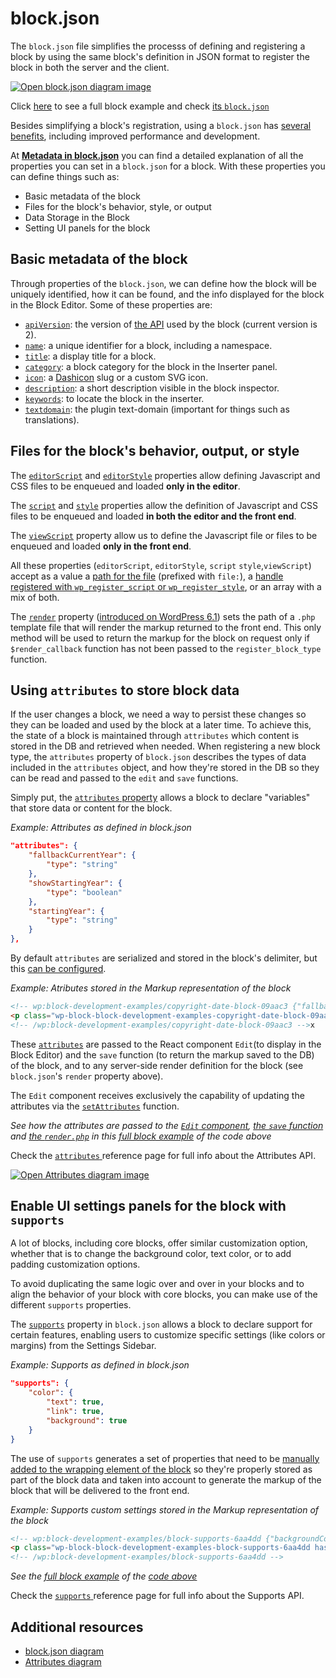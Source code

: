 # block.json

The `block.json` file simplifies the processs of defining and registering a block by using the same block's definition in JSON format to register the block in both the server and the client.

[![Open block.json diagram image](https://developer.wordpress.org/files/2023/11/block-json.png)](https://developer.wordpress.org/files/2023/11/block-json.png "Open block.json diagram image")


<div class="callout callout-tip">
Click <a href="https://github.com/WordPress/block-development-examples/tree/trunk/plugins/block-supports-6aa4dd">here</a> to see a full block example and check <a href="https://github.com/WordPress/block-development-examples/blob/trunk/plugins/block-supports-6aa4dd/src/block.json">its <code>block.json</code></a>
</div>

Besides simplifying a block's registration, using a `block.json` has [several benefits](https://developer.wordpress.org/block-editor/reference-guides/block-api/block-metadata/#benefits-using-the-metadata-file), including improved performance and development.

At [**Metadata in block.json**](https://developer.wordpress.org/block-editor/reference-guides/block-api/block-metadata/) you can find a detailed explanation of all the properties you can set in a `block.json` for a block. With these properties you can define things such as:

- Basic metadata of the block
- Files for the block's behavior, style, or output
- Data Storage in the Block
- Setting UI panels for the block

## Basic metadata of the block

Through properties of the `block.json`, we can define how the block will be uniquely identified, how it can be found, and the info displayed for the block in the Block Editor. Some of these properties are:

- [`apiVersion`](https://developer.wordpress.org/block-editor/reference-guides/block-api/block-metadata/#api-version): the version of [the API](https://developer.wordpress.org/block-editor/reference-guides/block-api/block-api-versions/) used by the block (current version is 2).
- [`name`](https://developer.wordpress.org/block-editor/reference-guides/block-api/block-metadata/#name):  a unique identifier for a block, including a namespace.
- [`title`](https://developer.wordpress.org/block-editor/reference-guides/block-api/block-metadata/#title):  a display title for a block.
- [`category`](https://developer.wordpress.org/block-editor/reference-guides/block-api/block-metadata/#category):  a block category for the block in the Inserter panel.
- [`icon`](https://developer.wordpress.org/block-editor/reference-guides/block-api/block-metadata/#icon):  a [Dashicon](https://developer.wordpress.org/resource/dashicons) slug or a custom SVG icon.
- [`description`](https://developer.wordpress.org/block-editor/reference-guides/block-api/block-metadata/#description):  a short description visible in the block inspector.
- [`keywords`](https://developer.wordpress.org/block-editor/reference-guides/block-api/block-metadata/#keywords): to locate the block in the inserter.
- [`textdomain`](https://developer.wordpress.org/block-editor/reference-guides/block-api/block-metadata/#text-domain): the plugin text-domain (important for things such as translations).

## Files for the block's behavior, output, or style 

The [`editorScript`](https://developer.wordpress.org/block-editor/reference-guides/block-api/block-metadata/#editor-script) and [`editorStyle`](https://developer.wordpress.org/block-editor/reference-guides/block-api/block-metadata/#editor-style) properties allow defining Javascript and CSS files to be enqueued and loaded **only in the editor**.

The [`script`](https://developer.wordpress.org/block-editor/reference-guides/block-api/block-metadata/#script) and [`style`](https://developer.wordpress.org/block-editor/reference-guides/block-api/block-metadata/#style) properties allow the definition of Javascript and CSS files to be enqueued and loaded **in both the editor and the front end**.

The [`viewScript`](https://developer.wordpress.org/block-editor/reference-guides/block-api/block-metadata/#view-script) property allow us to define the Javascript file or files to be enqueued and loaded **only in the front end**.

All these properties (`editorScript`, `editorStyle`, `script` `style`,`viewScript`) accept as a value a [path for the file](https://developer.wordpress.org/block-editor/reference-guides/block-api/block-metadata/#wpdefinedpath) (prefixed with `file:`), a [handle registered with `wp_register_script` or `wp_register_style`](https://developer.wordpress.org/block-editor/reference-guides/block-api/block-metadata/#wpdefinedasset), or an array with a mix of both.

The [`render`](https://developer.wordpress.org/block-editor/reference-guides/block-api/block-metadata/#render) property ([introduced on WordPress 6.1](https://make.wordpress.org/core/2022/10/12/block-api-changes-in-wordpress-6-1/)) sets the path of a `.php` template file that will render the markup returned to the front end. This only method will be used to return the markup for the block on request only if `$render_callback` function has not been passed to the `register_block_type` function.

## Using `attributes` to store block data

If the user changes a block, we need a way to persist these changes so they can be loaded and used by the block at a later time. To achieve this, the state of a block is maintained through `attributes` which content is stored in the DB and retrieved when needed. When registering a new block type, the `attributes` property of `block.json` describes the types of data included in the `attributes` object, and how they're stored in the DB so they can be read and passed to the `edit` and `save` functions.

Simply put, the [`attributes` property](https://developer.wordpress.org/block-editor/reference-guides/block-api/block-metadata/#attributes) allows a block to declare "variables" that store data or content for the block.

_Example: Attributes as defined in block.json_
```json
"attributes": {
	"fallbackCurrentYear": {
		"type": "string"
	},
	"showStartingYear": {
		"type": "boolean"
	},
	"startingYear": {
		"type": "string"
	}
},
```
By default `attributes` are serialized and stored in the block's delimiter, but this [can be configured](https://developer.wordpress.org/news/2023/09/understanding-block-attributes/).

_Example: Atributes stored in the Markup representation of the block_
```html
<!-- wp:block-development-examples/copyright-date-block-09aac3 {"fallbackCurrentYear":"2023","showStartingYear":true,"startingYear":"2020"} -->
<p class="wp-block-block-development-examples-copyright-date-block-09aac3">© 2020–2023</p>
<!-- /wp:block-development-examples/copyright-date-block-09aac3 -->x
```

These [`attributes`](https://developer.wordpress.org/block-editor/reference-guides/block-api/block-edit-save/#attributes) are passed to the React component `Edit`(to display in the Block Editor) and the `save` function (to return the markup saved to the DB) of the block, and to any server-side render definition for the block (see `block.json`'s `render` property above). 

The `Edit` component receives exclusively the capability of updating the attributes via the [`setAttributes`](https://developer.wordpress.org/block-editor/reference-guides/block-api/block-edit-save/#setattributes) function.

_See how the attributes are passed to the [`Edit` component](https://github.com/WordPress/block-development-examples/blob/trunk/plugins/copyright-date-block-09aac3/src/edit.js), [the `save` function](https://github.com/WordPress/block-development-examples/blob/trunk/plugins/copyright-date-block-09aac3/src/save.js) and [the `render.php`](https://github.com/WordPress/block-development-examples/blob/trunk/plugins/copyright-date-block-09aac3/src/render.php) in this [full block example](https://github.com/WordPress/block-development-examples/tree/trunk/plugins/copyright-date-block-09aac3) of the  code above_

<div class="callout callout-info">
Check the <a href="https://developer.wordpress.org/block-editor/reference-guides/block-api/block-attributes/"> <code>attributes</code> </a> reference page for full info about the Attributes API. 
</div>

[![Open Attributes diagram image](https://developer.wordpress.org/files/2023/11/attributes.png)](https://developer.wordpress.org/files/2023/11/attributes.png "Open Attributes diagram image")


## Enable UI settings panels for the block with `supports`

A lot of blocks, including core blocks, offer similar customization option, whether that is to change the background color, text color, or to add padding customization options.

To avoid duplicating the same logic over and over in your blocks and to align the behavior of your block with core blocks, you can make use of the different `supports` properties.

The [`supports`](https://developer.wordpress.org/block-editor/reference-guides/block-api/block-metadata/#supports) property in `block.json` allows a block to declare support for certain features, enabling users to customize specific settings (like colors or margins) from the Settings Sidebar.

_Example: Supports as defined in block.json_

```json
"supports": {
	"color": {
		"text": true,
		"link": true,
		"background": true
	}
}
```

The use of `supports` generates a set of properties that need to be [manually added to the wrapping element of the block](https://developer.wordpress.org/block-editor/getting-started/fundamentals/block-wrapper/) so they're properly stored as part of the block data and taken into account to generate the markup of the block that will be delivered to the front end.

_Example: Supports custom settings stored in the Markup representation of the block_

```html
<!-- wp:block-development-examples/block-supports-6aa4dd {"backgroundColor":"contrast","textColor":"accent-4"} -->
<p class="wp-block-block-development-examples-block-supports-6aa4dd has-accent-4-color has-contrast-background-color has-text-color has-background">Hello World</p>
<!-- /wp:block-development-examples/block-supports-6aa4dd -->
```

_See the [full block example](https://github.com/WordPress/block-development-examples/tree/trunk/plugins/block-supports-6aa4dd) of the [code above](https://github.com/WordPress/block-development-examples/blob/trunk/plugins/block-supports-6aa4dd/src/block.json)_

<div class="callout callout-info">
Check the <a href="https://developer.wordpress.org/block-editor/reference-guides/block-api/block-supports/"> <code>supports</code> </a> reference page for full info about the Supports API. 
</div>


## Additional resources

- [block.json diagram](https://excalidraw.com/#json=v1GrIkGsYGKv8P14irBy6,Yy0vl8q7DTTL2VsH5Ww27A)
- [Attributes diagram](https://excalidraw.com/#json=pSgCZy8q9GbH7r0oz2fL1,MFCLd6ddQHqi_UqNp5ZSgg)